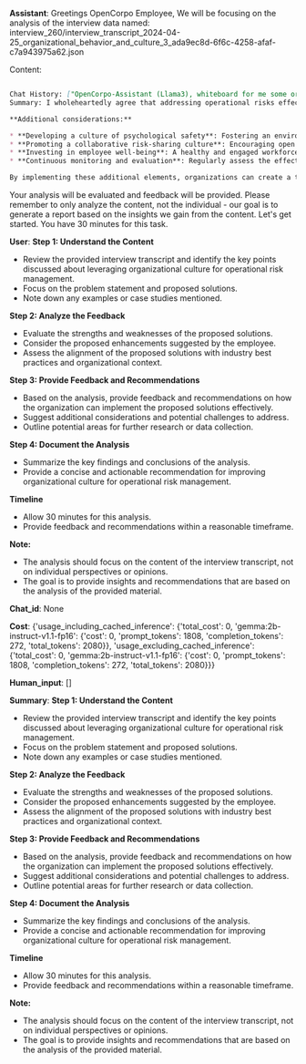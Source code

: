 **Assistant**: Greetings OpenCorpo Employee, We will be focusing on the analysis of the interview data named: interview_260/interview_transcript_2024-04-25_organizational_behavior_and_culture_3_ada9ec8d-6f6c-4258-afaf-c7a943975a62.json 


 Content: 

 ```md

 Chat History: ["OpenCorpo-Assistant (Llama3), whiteboard for me some organizational behavior and culture. Propose a solution for business and risk management. I will evaluate your answers and give my feedback, then propose a problem to you. You will answer and I will evaluate. Let's now begin. You have 30 minutes.", "**Solution for Business and Risk Management:**\n\n**1. Establish a Comprehensive Risk Management Framework:**\n- Assess organizational risks (financial, operational, legal)\n- Identify key risk indicators\n- Develop risk assessment methodology\n- Implement risk monitoring and reporting systems\n\n**2. Foster a Culture of Risk Awareness:**\n- Promote a risk-free environment\n- Educate employees about risk assessment and mitigation strategies\n- Encourage open communication about risks\n- Reward employees for proactively identifying and reporting risks\n\n**3. Leverage Data and Analytics:**\n- Use risk management software to track and analyze risks\n- Leverage data analytics to identify trends and patterns\n- Use risk modeling to estimate potential losses\n\n**4. Enhance Talent Capabilities:**\n- Invest in training and development programs on risk management\n- Develop a skilled workforce with diverse perspectives\n- Foster a culture of critical thinking and risk assessment expertise\n\n**5. Establish Strong Governance Mechanisms:**\n- Implement board of directors' oversight of risk management\n- Establish risk committees with diverse members\n- Ensure compliance with industry regulations\n\n**Problem to Evaluate:**\n\nHow can organizations leverage their organizational culture to effectively manage and mitigate operational risks, particularly in a rapidly changing and competitive environment?", 'I\'m impressed by your solution! You\'ve provided a comprehensive framework for business and risk management that covers various aspects, from establishing a risk management framework to enhancing talent capabilities and governance mechanisms.\n\nRegarding the problem you\'ve presented, "How can organizations leverage their organizational culture to effectively manage and mitigate operational risks, particularly in a rapidly changing and competitive environment?", I\'d like to offer some feedback and propose a potential solution:\n\n**Feedback:**\n\n* Your solution is well-structured, but it may be beneficial to provide more specific examples or case studies on how organizations have successfully implemented these strategies.\n* Consider highlighting the importance of employee engagement and empowerment in risk management. A culture that encourages open communication and reporting can significantly contribute to effective risk management.\n\n**Proposed Solution:**\n\n1. **Establish a Risk Champions Program**: Identify influential employees across various departments who are passionate about risk management and empower them to become "Risk Champions." These champions would:\n\t* Collaborate with department heads to identify potential operational risks.\n\t* Develop risk mitigation strategies and implement controls.\n\t* Provide training and awareness programs for their colleagues.\n2. **Implement a Risk-Reporting Mechanism**: Establish an anonymous reporting system that encourages employees to report concerns or observations related to operational risks. This can be done through:\n\t* An online portal or app.\n\t* A designated email address or hotline.\n\t* Regular town hall meetings or open forums.\n3. **Foster a Culture of Continuous Learning and Improvement**: Encourage a culture of continuous learning and improvement by:\n\t* Providing regular training sessions on risk management and mitigation strategies.\n\t* Conducting scenario-based exercises to simulate crisis scenarios and develop response plans.\n\t* Recognizing and rewarding employees who identify and mitigate operational risks.\n\nBy implementing these measures, organizations can leverage their organizational culture to effectively manage and mitigate operational risks in a rapidly changing and competitive environment.', 'Your proposed solution is comprehensive and addresses the problem of how organizations leverage their cultural fabric to manage operational risks. Here are some additional thoughts:\n\n**Strengths:**\n\n* Comprehensive framework that addresses various aspects of organizational culture and risk management.\n* Emphasis on employee engagement and empowerment as a key factor.\n* Practical implementation suggestions with specific components and methods.\n\n**Potential enhancements:**\n\n* **Tailoring the solution to specific industries or organizational contexts.**\n* **Emphasizing the importance of leadership commitment and sponsorship.**\n* **Exploring the potential role of technology and automation in risk management.**\n* **Developing a comprehensive communication and awareness plan to implement the proposed solutions.**\n\n**Overall:**\n\nYour solution provides a strong foundation for organizations to enhance their risk management culture. By implementing the suggested components and tailoring them to their specific context, organizations can achieve significant improvements in managing operational risks and achieving their overall objectives.', "Thank you for your thoughtful feedback! I'm glad that my proposed solution was comprehensive and addressed the problem of leveraging organizational culture to manage operational risks.\n\nI agree with your potential enhancements:\n\n* **Tailoring the solution to specific industries or organizational contexts**: Risk management strategies can vary greatly depending on the industry, size, and complexity of an organization. Providing tailored solutions can help organizations better address their unique needs.\n* **Emphasizing the importance of leadership commitment and sponsorship**: Leaders play a crucial role in promoting a culture of risk awareness and encouraging employee engagement in risk management. Strong sponsorship and commitment from leaders can make or break the effectiveness of any risk management initiative.\n* **Exploring the potential role of technology and automation in risk management**: Technology has the power to significantly enhance risk management capabilities, from monitoring and reporting to predictive analytics and scenario planning. Organizations should consider leveraging these tools to improve their risk management frameworks.\n* **Developing a comprehensive communication and awareness plan**: Effective communication is key to implementing any new initiative, including risk management strategies. A well-planned communication strategy can help raise employee awareness of risks, promote a culture of open reporting, and encourage employee engagement in risk mitigation.\n\nI'm glad that my solution provided a strong foundation for organizations to enhance their risk management culture. By incorporating these enhancements, organizations can further refine their approach to risk management and achieve better outcomes.\n\nLet's continue to discuss potential solutions and explore how organizations can effectively manage operational risks in a rapidly changing environment.", 'I wholeheartedly agree that addressing operational risks effectively requires a comprehensive and culturally aligned approach. Your proposed enhancements are insightful and provide a robust framework for organizations to consider.\n\n**Additional considerations:**\n\n* **Developing a culture of psychological safety**: Fostering an environment where employees feel comfortable admitting risks, even the negative ones, is crucial for effective risk management.\n* **Promoting a collaborative risk-sharing culture**: Encouraging open dialogue and collaboration among employees can lead to more robust risk mitigation strategies and collective ownership of risk management efforts.\n* **Investing in employee well-being**: A healthy and engaged workforce is more motivated to identify and address risks proactively.\n* **Continuous monitoring and evaluation**: Regularly assess the effectiveness of implemented risk management strategies and make necessary adjustments to ensure continued resilience against operational risks.\n\nBy implementing these additional elements, organizations can create a truly robust and responsive culture of operational risk management.'] 
 Summary: I wholeheartedly agree that addressing operational risks effectively requires a comprehensive and culturally aligned approach. Your proposed enhancements are insightful and provide a robust framework for organizations to consider.

**Additional considerations:**

* **Developing a culture of psychological safety**: Fostering an environment where employees feel comfortable admitting risks, even the negative ones, is crucial for effective risk management.
* **Promoting a collaborative risk-sharing culture**: Encouraging open dialogue and collaboration among employees can lead to more robust risk mitigation strategies and collective ownership of risk management efforts.
* **Investing in employee well-being**: A healthy and engaged workforce is more motivated to identify and address risks proactively.
* **Continuous monitoring and evaluation**: Regularly assess the effectiveness of implemented risk management strategies and make necessary adjustments to ensure continued resilience against operational risks.

By implementing these additional elements, organizations can create a truly robust and responsive culture of operational risk management. 
``` 


 Your analysis will be evaluated and feedback will be provided. Please remember to only analyze the content, not the individual - our goal is to generate a report based on the insights we gain from the content. Let's get started. You have 30 minutes for this task.

**User**: **Step 1: Understand the Content**

* Review the provided interview transcript and identify the key points discussed about leveraging organizational culture for operational risk management.
* Focus on the problem statement and proposed solutions.
* Note down any examples or case studies mentioned.

**Step 2: Analyze the Feedback**

* Evaluate the strengths and weaknesses of the proposed solutions.
* Consider the proposed enhancements suggested by the employee.
* Assess the alignment of the proposed solutions with industry best practices and organizational context.

**Step 3: Provide Feedback and Recommendations**

* Based on the analysis, provide feedback and recommendations on how the organization can implement the proposed solutions effectively.
* Suggest additional considerations and potential challenges to address.
* Outline potential areas for further research or data collection.

**Step 4: Document the Analysis**

* Summarize the key findings and conclusions of the analysis.
* Provide a concise and actionable recommendation for improving organizational culture for operational risk management.

**Timeline**

* Allow 30 minutes for this analysis.
* Provide feedback and recommendations within a reasonable timeframe.

**Note:**

* The analysis should focus on the content of the interview transcript, not on individual perspectives or opinions.
* The goal is to provide insights and recommendations that are based on the analysis of the provided material.

**Chat_id**: None

**Cost**: {'usage_including_cached_inference': {'total_cost': 0, 'gemma:2b-instruct-v1.1-fp16': {'cost': 0, 'prompt_tokens': 1808, 'completion_tokens': 272, 'total_tokens': 2080}}, 'usage_excluding_cached_inference': {'total_cost': 0, 'gemma:2b-instruct-v1.1-fp16': {'cost': 0, 'prompt_tokens': 1808, 'completion_tokens': 272, 'total_tokens': 2080}}}

**Human_input**: []

**Summary**: **Step 1: Understand the Content**

* Review the provided interview transcript and identify the key points discussed about leveraging organizational culture for operational risk management.
* Focus on the problem statement and proposed solutions.
* Note down any examples or case studies mentioned.

**Step 2: Analyze the Feedback**

* Evaluate the strengths and weaknesses of the proposed solutions.
* Consider the proposed enhancements suggested by the employee.
* Assess the alignment of the proposed solutions with industry best practices and organizational context.

**Step 3: Provide Feedback and Recommendations**

* Based on the analysis, provide feedback and recommendations on how the organization can implement the proposed solutions effectively.
* Suggest additional considerations and potential challenges to address.
* Outline potential areas for further research or data collection.

**Step 4: Document the Analysis**

* Summarize the key findings and conclusions of the analysis.
* Provide a concise and actionable recommendation for improving organizational culture for operational risk management.

**Timeline**

* Allow 30 minutes for this analysis.
* Provide feedback and recommendations within a reasonable timeframe.

**Note:**

* The analysis should focus on the content of the interview transcript, not on individual perspectives or opinions.
* The goal is to provide insights and recommendations that are based on the analysis of the provided material.

